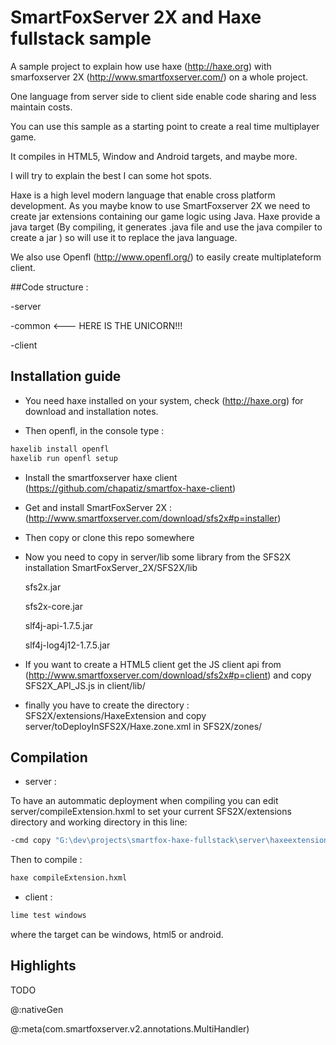 # SmartFoxServer 2X and Haxe fullstack sample

A sample project to explain how use haxe (http://haxe.org) with smarfoxserver 2X (http://www.smartfoxserver.com/) on a whole project.

One language from server side to client side enable code sharing and less maintain costs.

You can use this sample as a starting point to create a real time multiplayer game.

It compiles in HTML5, Window and Android targets, and maybe more.

I will try to explain the best I can some hot spots.

Haxe is a high level modern language that enable cross platform development.
As you maybe know to use SmartFoxserver 2X we need to create jar extensions containing our game logic using Java. Haxe provide a java target (By compiling, it generates .java file and use the java compiler to create a jar ) so will use it to replace the java language.

We also use Openfl (http://www.openfl.org/) to easily create multiplateform client.

##Code structure :

-server

-common <--- HERE IS THE UNICORN!!!

-client

## Installation guide

- You need haxe installed on your system, check (http://haxe.org) for download and installation notes.

- Then openfl, in the console type :
```sh
haxelib install openfl
haxelib run openfl setup
```

- Install the smartfoxserver haxe client (https://github.com/chapatiz/smartfox-haxe-client)

- Get and install SmartFoxServer 2X : (http://www.smartfoxserver.com/download/sfs2x#p=installer)

- Then copy or clone this repo somewhere

- Now you need to copy in server/lib some library from the SFS2X installation SmartFoxServer_2X/SFS2X/lib

 	sfs2x.jar
  
	sfs2x-core.jar
  
	slf4j-api-1.7.5.jar
  
	slf4j-log4j12-1.7.5.jar
  
- If you want to create a HTML5 client get the JS client api from (http://www.smartfoxserver.com/download/sfs2x#p=client)
and copy SFS2X_API_JS.js in client/lib/

- finally you have to create the directory : SFS2X/extensions/HaxeExtension and copy server/toDeployInSFS2X/Haxe.zone.xml in SFS2X/zones/

## Compilation

 - server :
 
 To have an autommatic deployment when compiling you can edit server/compileExtension.hxml to set your current SFS2X/extensions directory and working directory in this line:
 ```sh
 -cmd copy "G:\dev\projects\smartfox-haxe-fullstack\server\haxeextension\haxeextension-Debug.jar" "G:\dev\tools\SmartFoxServer_2X\SFS2X\extensions\HaxeExtension\"
  ```
 Then to compile :
 
 ```sh
 haxe compileExtension.hxml
 ```
 - client :
 
  ```sh
 lime test windows
 ```
 
 where the target can be windows, html5 or android.
 
## Highlights

TODO

@:nativeGen

@:meta(com.smartfoxserver.v2.annotations.MultiHandler)
